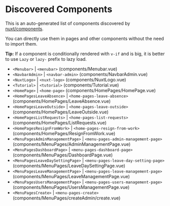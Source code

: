 # Discovered Components

This is an auto-generated list of components discovered by [nuxt/components](https://github.com/nuxt/components).

You can directly use them in pages and other components without the need to import them.

**Tip:** If a component is conditionally rendered with `v-if` and is big, it is better to use `Lazy` or `lazy-` prefix to lazy load.

- `<Menubar>` | `<menubar>` (components/Menubar.vue)
- `<NavbarAdmin>` | `<navbar-admin>` (components/NavbarAdmin.vue)
- `<NuxtLogo>` | `<nuxt-logo>` (components/NuxtLogo.vue)
- `<Tutorial>` | `<tutorial>` (components/Tutorial.vue)
- `<HomePage>` | `<home-page>` (components/HomePages/HomePage.vue)
- `<HomePagesLeaveAbsence>` | `<home-pages-leave-absence>` (components/HomePages/LeaveAbsence.vue)
- `<HomePagesLeaveOutside>` | `<home-pages-leave-outside>` (components/HomePages/LeaveOutside.vue)
- `<HomePagesListRequests>` | `<home-pages-list-requests>` (components/HomePages/ListRequests.vue)
- `<HomePagesResignFromWork>` | `<home-pages-resign-from-work>` (components/HomePages/ResignFromWork.vue)
- `<MenuPagesAdminManagementPage>` | `<menu-pages-admin-management-page>` (components/MenuPages/AdminManagementPage.vue)
- `<MenuPagesDashboardPage>` | `<menu-pages-dashboard-page>` (components/MenuPages/DashboardPage.vue)
- `<MenuPagesLeaveDaySettingPage>` | `<menu-pages-leave-day-setting-page>` (components/MenuPages/LeaveDaySettingPage.vue)
- `<MenuPagesLeaveManagementPage>` | `<menu-pages-leave-management-page>` (components/MenuPages/LeaveManagementPage.vue)
- `<MenuPagesUsersManagementPage>` | `<menu-pages-users-management-page>` (components/MenuPages/UsersManagementPage.vue)
- `<MenuPagesCreate>` | `<menu-pages-create>` (components/MenuPages/createAdmin/create.vue)
